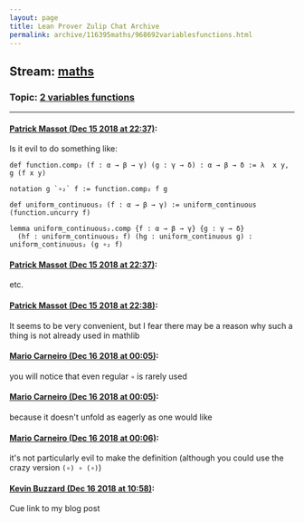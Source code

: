 ```yaml
---
layout: page
title: Lean Prover Zulip Chat Archive 
permalink: archive/116395maths/968692variablesfunctions.html
---
```


## Stream: [maths](index.html)
### Topic: [2 variables functions](968692variablesfunctions.html)

---

#### [Patrick Massot (Dec 15 2018 at 22:37)](https://leanprover.zulipchat.com/#narrow/stream/116395-maths/topic/2%20variables%20functions/near/151852102):
Is it evil to do something like:
```lean
def function.comp₂ (f : α → β → γ) (g : γ → δ) : α → β → δ := λ  x y, g (f x y)

notation g `∘₂` f := function.comp₂ f g

def uniform_continuous₂ (f : α → β → γ) := uniform_continuous (function.uncurry f)

lemma uniform_continuous₂.comp {f : α → β → γ} {g : γ → δ}
  (hf : uniform_continuous₂ f) (hg : uniform_continuous g) :
uniform_continuous₂ (g ∘₂ f)
```

#### [Patrick Massot (Dec 15 2018 at 22:37)](https://leanprover.zulipchat.com/#narrow/stream/116395-maths/topic/2%20variables%20functions/near/151852103):
etc.

#### [Patrick Massot (Dec 15 2018 at 22:38)](https://leanprover.zulipchat.com/#narrow/stream/116395-maths/topic/2%20variables%20functions/near/151852144):
It seems to be very convenient, but I fear there may be a reason why such a thing is not already used in mathlib

#### [Mario Carneiro (Dec 16 2018 at 00:05)](https://leanprover.zulipchat.com/#narrow/stream/116395-maths/topic/2%20variables%20functions/near/151854577):
you will notice that even regular `∘` is rarely used

#### [Mario Carneiro (Dec 16 2018 at 00:05)](https://leanprover.zulipchat.com/#narrow/stream/116395-maths/topic/2%20variables%20functions/near/151854580):
because it doesn't unfold as eagerly as one would like

#### [Mario Carneiro (Dec 16 2018 at 00:06)](https://leanprover.zulipchat.com/#narrow/stream/116395-maths/topic/2%20variables%20functions/near/151854627):
it's not particularly evil to make the definition (although you could use the crazy version `(∘) ∘ (∘)`)

#### [Kevin Buzzard (Dec 16 2018 at 10:58)](https://leanprover.zulipchat.com/#narrow/stream/116395-maths/topic/2%20variables%20functions/near/151874113):
Cue link to my blog post

